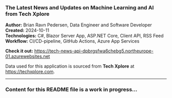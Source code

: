 <h3>The Latest News and Updates on Machine Learning and AI from Tech Xplore</h3>

<b>Author:</b> Brian Ravn Pedersen, Data Engineer and Software Developer<br/>
<b>Created:</b> 2024-10-11<br/>
<b>Technologies:</b> C#, Blazor Server App, ASP.NET Core, Client API, RSS Feed<br />
<b>Workflow:</b> CI/CD-pipeline, GitHub Actions, Azure App Services<br/>

<b>Check it out:</b> https://tech-news-api-dpbrgsfwa6chebg5.northeurope-01.azurewebsites.net<br/>

Data used for this application is sourced from <b>Tech Xplore</b> at https://techxplore.com.

<hr/>

<h3>Content for this README file is a work in progress...</h3>


